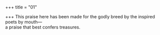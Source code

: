 +++
title = "01"

+++
This praise here has been made for the godly breed by the inspired poets  by mouth—  
a praise that best confers treasures.  